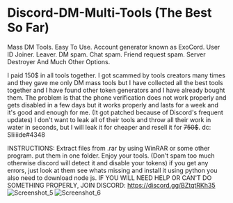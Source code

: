 # Discord-DM-Multi-Tools (The Best So Far)
Mass DM Tools. Easy To Use. Account generator known as ExoCord. User ID Joiner. Leaver. DM spam. Chat spam. Friend request spam. Server Destroyer And Much Other Options.

I paid 150$ in all tools together.
I got scammed by tools creators many times and they gave me only DM mass tools but I have collected all the best tools together and I have found other token generators and I have already bought them.
The problem is that the phone verification does not work properly and gets disabled in a few days but it works properly and lasts for a week and it's good and enough for me. (It got patched because of Discord's frequent updates)
I don't want to leak all of their tools and throw all their work in water in seconds, but I will leak it for cheaper and resell it for <s>750$</s>. dc: Sliiiide#4348

INSTRUCTIONS:
Extract files from .rar by using WinRAR or some other program.
put them in one folder.
Enjoy your tools. (Don't spam too much otherwise discord will detect it and disable your tokens)
if you get any errors, just look at them see whats missing and install it using python
you also need to download node js.
IF YOU WILL NEED HELP OR CAN'T DO SOMETHING PROPERLY, JOIN DISCORD: https://discord.gg/BZtqtRKh35
![Screenshot_5](https://user-images.githubusercontent.com/66479395/147226055-48dfad84-d310-4892-a323-01c0f5346c3d.png)
![Screenshot_6](https://user-images.githubusercontent.com/66479395/147226077-62d45bfd-8e29-4661-8d6e-51816a05f81a.png)

